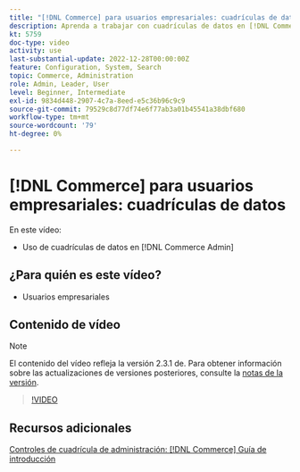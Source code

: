 ```yaml
---
title: "[!DNL Commerce] para usuarios empresariales: cuadrículas de datos"
description: Aprenda a trabajar con cuadrículas de datos en [!DNL Commerce Admin].
kt: 5759
doc-type: video
activity: use
last-substantial-update: 2022-12-28T00:00:00Z
feature: Configuration, System, Search
topic: Commerce, Administration
role: Admin, Leader, User
level: Beginner, Intermediate
exl-id: 9834d448-2907-4c7a-8eed-e5c36b96c9c9
source-git-commit: 79529c8d77df74e6f77ab3a01b45541a38dbf680
workflow-type: tm+mt
source-wordcount: '79'
ht-degree: 0%

---
```


# [!DNL Commerce] para usuarios empresariales: cuadrículas de datos

En este vídeo:

- Uso de cuadrículas de datos en [!DNL Commerce Admin]

## ¿Para quién es este vídeo?

- Usuarios empresariales

## Contenido de vídeo

>[!NOTE]
>
>El contenido del vídeo refleja la versión 2.3.1 de. Para obtener información sobre las actualizaciones de versiones posteriores, consulte la [notas de la versión](https://experienceleague.adobe.com/docs/commerce-operations/release/notes/overview.html).

>[!VIDEO](https://video.tv.adobe.com/v/35960?quality=12&learn=on)

## Recursos adicionales

[Controles de cuadrícula de administración: [!DNL Commerce] Guía de introducción](https://experienceleague.adobe.com/docs/commerce-admin/start/admin/tools/admin-grid-controls.html)
